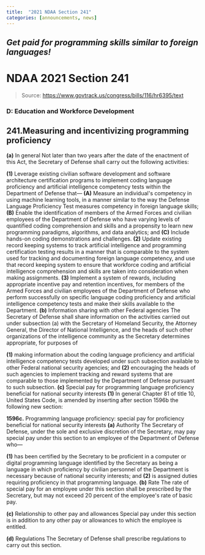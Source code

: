 ```yaml
---
title:  "2021 NDAA Section 241"
categories: [announcements, news]
---
```


## *Get paid for programming skills similar to foreign languages!*

# NDAA 2021 Section 241

>Source: https://www.govtrack.us/congress/bills/116/hr6395/text

### D: Education and Workforce Development

## 241.Measuring and incentivizing programming proficiency
**(a)** In general
Not later than two years after the date of the enactment of this Act, the Secretary of Defense shall carry out the following activities:

**(1)** Leverage existing civilian software development and software architecture certification programs to implement coding language proficiency and artificial intelligence competency tests within the Department of Defense that—
**(A)** Measure an individual's competency in using machine learning tools, in a manner similar to the way the Defense Language Proficiency Test measures competency in foreign language skills;
**(B)** Enable the identification of members of the Armed Forces and civilian employees of the Department of Defense who have varying levels of quantified coding comprehension and skills and a propensity to learn new programming paradigms, algorithms, and data analytics; and
**(C)** Include hands-on coding demonstrations and challenges.
**(2)** Update existing record keeping systems to track artificial intelligence and programming certification testing results in a manner that is comparable to the system used for tracking and documenting foreign language competency, and use that record keeping system to ensure that workforce coding and artificial intelligence comprehension and skills are taken into consideration when making assignments.
**(3)** Implement a system of rewards, including appropriate incentive pay and retention incentives, for members of the Armed Forces and civilian employees of the Department of Defense who perform successfully on specific language coding proficiency and artificial intelligence competency tests and make their skills available to the Department.
**(b)** Information sharing with other Federal agencies
The Secretary of Defense shall share information on the activities carried out under subsection (a) with the Secretary of Homeland Security, the Attorney General, the Director of National Intelligence, and the heads of such other organizations of the intelligence community as the Secretary determines appropriate, for purposes of

**(1)** making information about the coding language proficiency and artificial intelligence competency tests developed under such subsection available to other Federal national security agencies; and
**(2)** encouraging the heads of such agencies to implement tracking and reward systems that are comparable to those implemented by the Department of Defense pursuant to such subsection.
**(c)** Special pay for programming language proficiency beneficial for national security interests
**(1)** In general
Chapter 81 of title 10, United States Code, is amended by inserting after section 1596b the following new section:

**1596c.** Programming language proficiency: special pay for proficiency beneficial for national security interests
**(a)** Authority
The Secretary of Defense, under the sole and exclusive discretion of the Secretary, may pay special pay under this section to an employee of the Department of Defense who—

**(1)** has been certified by the Secretary to be proficient in a computer or digital programming language identified by the Secretary as being a language in which proficiency by civilian personnel of the Department is necessary because of national security interests; and
**(2)** is assigned duties requiring proficiency in that programming language.
**(b)** Rate
The rate of special pay for an employee under this section shall be prescribed by the Secretary, but may not exceed 20 percent of the employee's rate of basic pay.

**(c​)** Relationship to other pay and allowances
Special pay under this section is in addition to any other pay or allowances to which the employee is entitled.

**(d)** Regulations
The Secretary of Defense shall prescribe regulations to carry out this section.

